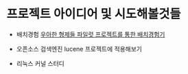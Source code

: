 # 프로젝트 아이디어 및 시도해볼것들


* 배치경험
[우아한 형제들 파일럿 프로젝트를 통한 배치경험기](http://woowabros.github.io/experience/2019/03/31/pilot-batch.html)


* 오픈소스 검색엔진 lucene 프로젝트에 적용해보기

* 리눅스 커널 스터디
